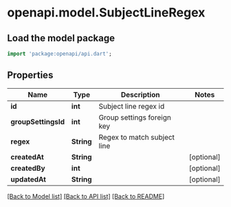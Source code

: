 # openapi.model.SubjectLineRegex

## Load the model package
```dart
import 'package:openapi/api.dart';
```

## Properties
Name | Type | Description | Notes
------------ | ------------- | ------------- | -------------
**id** | **int** | Subject line regex id | 
**groupSettingsId** | **int** | Group settings foreign key | 
**regex** | **String** | Regex to match subject line | 
**createdAt** | **String** |  | [optional] 
**createdBy** | **int** |  | [optional] 
**updatedAt** | **String** |  | [optional] 

[[Back to Model list]](../README.md#documentation-for-models) [[Back to API list]](../README.md#documentation-for-api-endpoints) [[Back to README]](../README.md)


